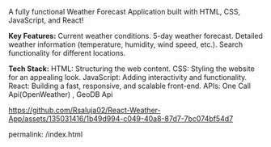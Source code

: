 
A fully functional Weather Forecast Application built with HTML, CSS, JavaScript, and React!

**Key Features:**
Current weather conditions.
5-day weather forecast.
Detailed weather information (temperature, humidity, wind speed, etc.).
Search functionality for different locations.

**Tech Stack:**
HTML: Structuring the web content.
CSS: Styling the website for an appealing look.
JavaScript​: Adding interactivity and functionality.
React: Building a fast, responsive, and scalable front-end.
APIs: One Call Api(OpenWeather) , GeoDB Api


https://github.com/Rsaluja02/React-Weather-App/assets/135031416/1b49d994-c049-40a8-87d7-7bc074bf54d7

permalink: /index.html
